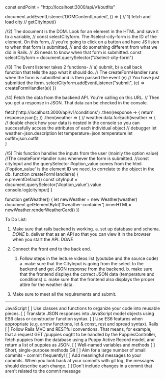 const endPoint = "http://localhost:3000/api/v1/outfits"


document.addEventListener('DOMContentLoaded', () => {
  // 1) fetch and load city
  // getCityInput()

  //2) The document is the DOM. Look for an element in the HTML and save it to a variable, 
    // const selectCityform. The #select-city-form is the ID of the element. On this form, 
    // you're going to click on a button and have JS listen to when that form is submitted,
    // and do something different from what we did in Rails. 
    // JS needs to know when that form is submitted.
  const selectCityform = document.querySelector("#select-city-form")

  //3) The Event listener takes 2 functions- 
    // a) submit, b) a call back function that tells the app what it should do.
    // The createFormHandler runs when the form is submitted and is then passed the event (e) 
    // You have just submitted the form.
  selectCityform.addEventListener("submit", (e) => createFormHandler(e))
})

//4) Fetch the data from the backend API. You're calling on this URL. 
  // Then you get a response in JSON. That data can be checked in the console.

fetch('http://localhost:3000/api/v1/conditions')
    .then(response => {
      return response.json();
    })
    .then(weather => {
      // weather.data.forEach(weather => {
      // double check how your data is nested in the console so you can successfully access the attributes of each individual object
      // debugger
      let weather=json.description
      let temperature=json.temperature
      let outfit=json.outfit  
    }
     
//5) This function handles the inputs from the user (mainly the option value)
  //The createFormHandler runs whenever the form is submitted. 
  //const cityInput and the querySelector #option_value comes from the html. 
  //'option_value' is the element ID we need, to correlate to the object in the db.
  function createFormHandler(e) {  
    e.preventDefault()
    const cityInput = document.querySelector('#option_value').value  
    console.log(cityInput)
  }

  function getWeather() {
    let newWeather = new Weather(weather)
    document.getElementById('#weather-container').innerHTML= 
    newWeather.renderWeatherCard()
})

To Do List:

1. Make sure that rails backend is working.
    a. set up database and schema. *DONE*
    b. deliver that as an API so that you can view it in the browser when you 
        start the API. *DONE*

2. Connect the front end to the back end.
    1. Follow steps in the lecture videos list (youtube and the source code)
        a. make sure that the CityInput is going from the select to the backend and get JSON response from the backend. 
        b. make sure that the frontend displays the correct JSON data (temperature and conditions) 
        c. make sure that the frontend also displays the proper attire for the weather data.

3. Make sure to meet all the requirements and submit.



________________________________________________
JavaScript
[ ] Use classes and functions to organize your code into reusable pieces.
[ ] Translate JSON responses into JavaScript model objects using ES6 class or constructor function syntax.
[ ] Use ES6 features when appropriate (e.g. arrow functions, let & const, rest and spread syntax).
Rails
[ ] Follow Rails MVC and RESTful conventions. That means, for example, that a request GET /puppies ought to be handled by the PuppiesController, fetch puppies from the database using a Puppy Active Record model, and return a list of puppies as JSON.
[ ] Well-named variables and methods
[ ] Short, single-purpose methods
Git
[ ] Aim for a large number of small commits - commit frequently!
[ ] Add meaningful messages to your commits. When you look back at your commits with git log, the messages should describe each change.
[ ] Don't include changes in a commit that aren't related to the commit message

